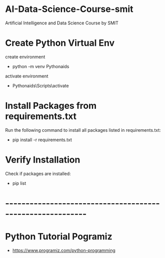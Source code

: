 # AI-Data-Science-Course-smit
Artificial Intelligence and Data Science Course by SMIT


# Create Python Virtual Env 
create environment
- python -m venv Pythonaids  

activate environment
- Pythonaids\Scripts\activate


# Install Packages from requirements.txt
Run the following command to install all packages listed in requirements.txt:
- pip install -r requirements.txt



# Verify Installation
Check if packages are installed:
- pip list


# ----------------------------------------------------------

# Python Tutorial Pogramiz
- https://www.programiz.com/python-programming